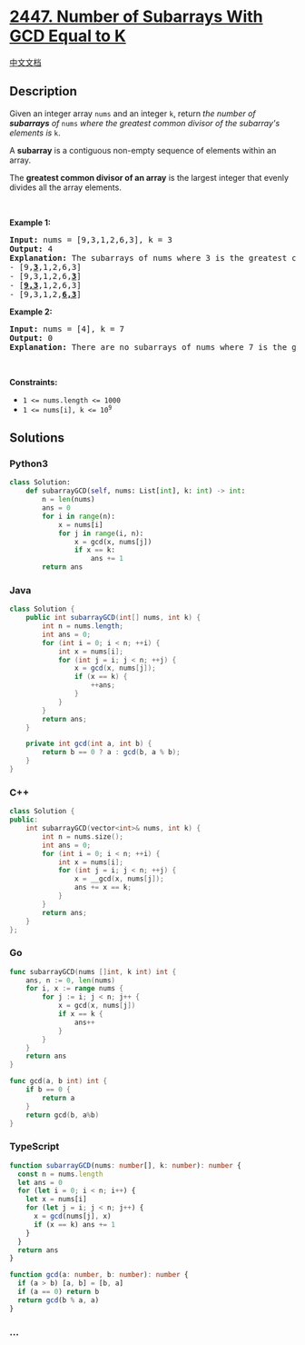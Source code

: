 # [2447. Number of Subarrays With GCD Equal to K](https://leetcode.com/problems/number-of-subarrays-with-gcd-equal-to-k)

[中文文档](/solution/2400-2499/2447.Number%20of%20Subarrays%20With%20GCD%20Equal%20to%20K/README.md)

## Description

<p>Given an integer array <code>nums</code> and an integer <code>k</code>, return <em>the number of <strong>subarrays</strong> of </em><code>nums</code><em> where the greatest common divisor of the subarray&#39;s elements is </em><code>k</code>.</p>

<p>A <strong>subarray</strong> is a contiguous non-empty sequence of elements within an array.</p>

<p>The <strong>greatest common divisor of an array</strong> is the largest integer that evenly divides all the array elements.</p>

<p>&nbsp;</p>
<p><strong class="example">Example 1:</strong></p>

<pre>
<strong>Input:</strong> nums = [9,3,1,2,6,3], k = 3
<strong>Output:</strong> 4
<strong>Explanation:</strong> The subarrays of nums where 3 is the greatest common divisor of all the subarray&#39;s elements are:
- [9,<u><strong>3</strong></u>,1,2,6,3]
- [9,3,1,2,6,<u><strong>3</strong></u>]
- [<u><strong>9,3</strong></u>,1,2,6,3]
- [9,3,1,2,<u><strong>6,3</strong></u>]
</pre>

<p><strong class="example">Example 2:</strong></p>

<pre>
<strong>Input:</strong> nums = [4], k = 7
<strong>Output:</strong> 0
<strong>Explanation:</strong> There are no subarrays of nums where 7 is the greatest common divisor of all the subarray&#39;s elements.
</pre>

<p>&nbsp;</p>
<p><strong>Constraints:</strong></p>

<ul>
	<li><code>1 &lt;= nums.length &lt;= 1000</code></li>
	<li><code>1 &lt;= nums[i], k &lt;= 10<sup>9</sup></code></li>
</ul>

## Solutions

<!-- tabs:start -->

### **Python3**

```python
class Solution:
    def subarrayGCD(self, nums: List[int], k: int) -> int:
        n = len(nums)
        ans = 0
        for i in range(n):
            x = nums[i]
            for j in range(i, n):
                x = gcd(x, nums[j])
                if x == k:
                    ans += 1
        return ans
```

### **Java**

```java
class Solution {
    public int subarrayGCD(int[] nums, int k) {
        int n = nums.length;
        int ans = 0;
        for (int i = 0; i < n; ++i) {
            int x = nums[i];
            for (int j = i; j < n; ++j) {
                x = gcd(x, nums[j]);
                if (x == k) {
                    ++ans;
                }
            }
        }
        return ans;
    }

    private int gcd(int a, int b) {
        return b == 0 ? a : gcd(b, a % b);
    }
}
```

### **C++**

```cpp
class Solution {
public:
    int subarrayGCD(vector<int>& nums, int k) {
        int n = nums.size();
        int ans = 0;
        for (int i = 0; i < n; ++i) {
            int x = nums[i];
            for (int j = i; j < n; ++j) {
                x = __gcd(x, nums[j]);
                ans += x == k;
            }
        }
        return ans;
    }
};
```

### **Go**

```go
func subarrayGCD(nums []int, k int) int {
	ans, n := 0, len(nums)
	for i, x := range nums {
		for j := i; j < n; j++ {
			x = gcd(x, nums[j])
			if x == k {
				ans++
			}
		}
	}
	return ans
}

func gcd(a, b int) int {
	if b == 0 {
		return a
	}
	return gcd(b, a%b)
}
```

### **TypeScript**

```ts
function subarrayGCD(nums: number[], k: number): number {
  const n = nums.length
  let ans = 0
  for (let i = 0; i < n; i++) {
    let x = nums[i]
    for (let j = i; j < n; j++) {
      x = gcd(nums[j], x)
      if (x == k) ans += 1
    }
  }
  return ans
}

function gcd(a: number, b: number): number {
  if (a > b) [a, b] = [b, a]
  if (a == 0) return b
  return gcd(b % a, a)
}
```

### **...**

```

```

<!-- tabs:end -->
